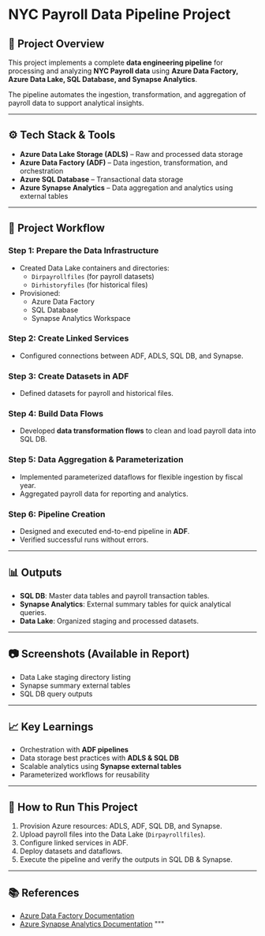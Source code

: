 # NYC Payroll Data Pipeline Project

## 📌 Project Overview
This project implements a complete **data engineering pipeline** for processing and analyzing **NYC Payroll data** using **Azure Data Factory, Azure Data Lake, SQL Database, and Synapse Analytics**.

The pipeline automates the ingestion, transformation, and aggregation of payroll data to support analytical insights.

---

## ⚙️ Tech Stack & Tools
- **Azure Data Lake Storage (ADLS)** – Raw and processed data storage
- **Azure Data Factory (ADF)** – Data ingestion, transformation, and orchestration
- **Azure SQL Database** – Transactional data storage
- **Azure Synapse Analytics** – Data aggregation and analytics using external tables

---

## 🚀 Project Workflow

### Step 1: Prepare the Data Infrastructure
- Created Data Lake containers and directories:
  - `Dirpayrollfiles` (for payroll datasets)
  - `Dirhistoryfiles` (for historical files)
- Provisioned:
  - Azure Data Factory
  - SQL Database
  - Synapse Analytics Workspace

### Step 2: Create Linked Services
- Configured connections between ADF, ADLS, SQL DB, and Synapse.

### Step 3: Create Datasets in ADF
- Defined datasets for payroll and historical files.

### Step 4: Build Data Flows
- Developed **data transformation flows** to clean and load payroll data into SQL DB.

### Step 5: Data Aggregation & Parameterization
- Implemented parameterized dataflows for flexible ingestion by fiscal year.
- Aggregated payroll data for reporting and analytics.

### Step 6: Pipeline Creation
- Designed and executed end-to-end pipeline in **ADF**.
- Verified successful runs without errors.

---

## 📊 Outputs
- **SQL DB**: Master data tables and payroll transaction tables.
- **Synapse Analytics**: External summary tables for quick analytical queries.
- **Data Lake**: Organized staging and processed datasets.

---

## 📷 Screenshots (Available in Report)
- Data Lake staging directory listing
- Synapse summary external tables
- SQL DB query outputs

---

## 📈 Key Learnings
- Orchestration with **ADF pipelines**
- Data storage best practices with **ADLS & SQL DB**
- Scalable analytics using **Synapse external tables**
- Parameterized workflows for reusability

---

## 📝 How to Run This Project
1. Provision Azure resources: ADLS, ADF, SQL DB, and Synapse.
2. Upload payroll files into the Data Lake (`Dirpayrollfiles`).
3. Configure linked services in ADF.
4. Deploy datasets and dataflows.
5. Execute the pipeline and verify the outputs in SQL DB & Synapse.

---

## 📚 References
- [Azure Data Factory Documentation](https://learn.microsoft.com/en-us/azure/data-factory/)
- [Azure Synapse Analytics Documentation](https://learn.microsoft.com/en-us/azure/synapse-analytics/)
"""
